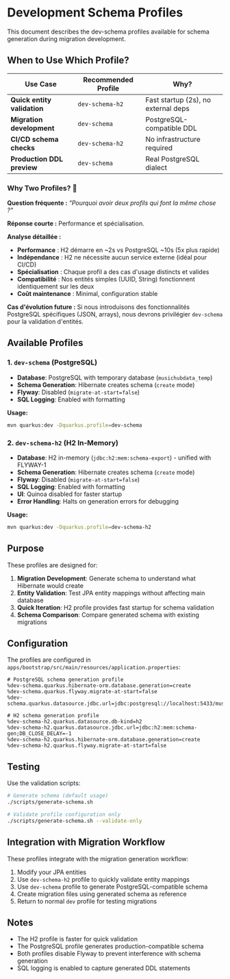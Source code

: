 # Development Schema Profiles

This document describes the dev-schema profiles available for schema generation during migration development.

## When to Use Which Profile?

| Use Case | Recommended Profile | Why? |
|----------|-------------------|------|
| **Quick entity validation** | `dev-schema-h2` | Fast startup (2s), no external deps |
| **Migration development** | `dev-schema` | PostgreSQL-compatible DDL |
| **CI/CD schema checks** | `dev-schema-h2` | No infrastructure required |
| **Production DDL preview** | `dev-schema` | Real PostgreSQL dialect |

### Why Two Profiles? 🤔

**Question fréquente :** *"Pourquoi avoir deux profils qui font la même chose ?"*

**Réponse courte :** Performance et spécialisation.

**Analyse détaillée :**
- **Performance** : H2 démarre en ~2s vs PostgreSQL ~10s (5x plus rapide)
- **Indépendance** : H2 ne nécessite aucun service externe (idéal pour CI/CD)
- **Spécialisation** : Chaque profil a des cas d'usage distincts et valides
- **Compatibilité** : Nos entités simples (UUID, String) fonctionnent identiquement sur les deux
- **Coût maintenance** : Minimal, configuration stable

**Cas d'évolution future :** Si nous introduisons des fonctionnalités PostgreSQL spécifiques (JSON, arrays), nous devrons privilégier `dev-schema` pour la validation d'entités.

## Available Profiles

### 1. `dev-schema` (PostgreSQL)
- **Database**: PostgreSQL with temporary database (`musichubdata_temp`)  
- **Schema Generation**: Hibernate creates schema (`create` mode)
- **Flyway**: Disabled (`migrate-at-start=false`)
- **SQL Logging**: Enabled with formatting

**Usage:**
```bash
mvn quarkus:dev -Dquarkus.profile=dev-schema
```

### 2. `dev-schema-h2` (H2 In-Memory)
- **Database**: H2 in-memory (`jdbc:h2:mem:schema-export`) - unified with FLYWAY-1
- **Schema Generation**: Hibernate creates schema (`create` mode)  
- **Flyway**: Disabled (`migrate-at-start=false`)
- **SQL Logging**: Enabled with formatting
- **UI**: Quinoa disabled for faster startup
- **Error Handling**: Halts on generation errors for debugging

**Usage:**
```bash
mvn quarkus:dev -Dquarkus.profile=dev-schema-h2
```

## Purpose

These profiles are designed for:

1. **Migration Development**: Generate schema to understand what Hibernate would create
2. **Entity Validation**: Test JPA entity mappings without affecting main database
3. **Quick Iteration**: H2 profile provides fast startup for schema validation
4. **Schema Comparison**: Compare generated schema with existing migrations

## Configuration

The profiles are configured in `apps/bootstrap/src/main/resources/application.properties`:

```properties
# PostgreSQL schema generation profile
%dev-schema.quarkus.hibernate-orm.database.generation=create
%dev-schema.quarkus.flyway.migrate-at-start=false
%dev-schema.quarkus.datasource.jdbc.url=jdbc:postgresql://localhost:5433/musichubdata_temp

# H2 schema generation profile  
%dev-schema-h2.quarkus.datasource.db-kind=h2
%dev-schema-h2.quarkus.datasource.jdbc.url=jdbc:h2:mem:schema-gen;DB_CLOSE_DELAY=-1
%dev-schema-h2.quarkus.hibernate-orm.database.generation=create
%dev-schema-h2.quarkus.flyway.migrate-at-start=false
```

## Testing

Use the validation scripts:

```bash
# Generate schema (default usage)
./scripts/generate-schema.sh

# Validate profile configuration only
./scripts/generate-schema.sh --validate-only
```

## Integration with Migration Workflow

These profiles integrate with the migration generation workflow:

1. Modify your JPA entities
2. Use `dev-schema-h2` profile to quickly validate entity mappings
3. Use `dev-schema` profile to generate PostgreSQL-compatible schema
4. Create migration files using generated schema as reference
5. Return to normal `dev` profile for testing migrations

## Notes

- The H2 profile is faster for quick validation
- The PostgreSQL profile generates production-compatible schema
- Both profiles disable Flyway to prevent interference with schema generation
- SQL logging is enabled to capture generated DDL statements